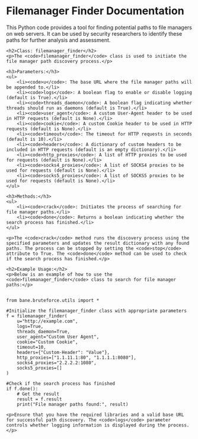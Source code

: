 <!DOCTYPE html>
<html>
<head>
    <title>Filemanager Finder Documentation</title>
</head>
<body>
    <h1>Filemanager Finder Documentation</h1>
    <p>This Python code provides a tool for finding potential paths to file managers on web servers. It can be used by security researchers to identify these paths for further analysis and assessment.</p>

    <h2>Class: filemanager_finder</h2>
    <p>The <code>filemanager_finder</code> class is used to initiate the file manager path discovery process.</p>

    <h3>Parameters:</h3>
    <ul>
        <li><code>u</code>: The base URL where the file manager paths will be appended to.</li>
        <li><code>logs</code>: A boolean flag to enable or disable logging (default is True).</li>
        <li><code>threads_daemon</code>: A boolean flag indicating whether threads should run as daemons (default is True).</li>
        <li><code>user_agent</code>: A custom User-Agent header to be used in HTTP requests (default is None).</li>
        <li><code>cookie</code>: A custom Cookie header to be used in HTTP requests (default is None).</li>
        <li><code>timeout</code>: The timeout for HTTP requests in seconds (default is 10).</li>
        <li><code>headers</code>: A dictionary of custom headers to be included in HTTP requests (default is an empty dictionary).</li>
        <li><code>http_proxies</code>: A list of HTTP proxies to be used for requests (default is None).</li>
        <li><code>socks4_proxies</code>: A list of SOCKS4 proxies to be used for requests (default is None).</li>
        <li><code>socks5_proxies</code>: A list of SOCKS5 proxies to be used for requests (default is None).</li>
    </ul>

    <h3>Methods:</h3>
    <ul>
        <li><code>crack</code>: Initiates the process of searching for file manager paths.</li>
        <li><code>done</code>: Returns a boolean indicating whether the search process has finished.</li>
    </ul>

    <p>The <code>crack</code> method runs the discovery process using the specified parameters and updates the result dictionary with any found paths. The process can be stopped by setting the <code>stop</code> attribute to True. The <code>done</code> method can be used to check if the search process has finished.</p>

    <h2>Example Usage:</h2>
    <p>Below is an example of how to use the <code>filemanager_finder</code> class to search for file manager paths:</p>

<pre><code>
from bane.bruteforce.utils import *

#Initialize the filemanager_finder class with appropriate parameters
f = filemanager_finder(
    u="http://example.com",
    logs=True,
    threads_daemon=True,
    user_agent="Custom User Agent",
    cookie="Custom Cookie",
    timeout=10,
    headers={"Custom-Header": "Value"},
    http_proxies=["1.1.11.1:80", "1.1.1.1:8080"],
    socks4_proxies="2.2.2.2:1080",
    socks5_proxies=[]
)

#Check if the search process has finished
if f.done():
    # Get the result
    result = f.result
    print("File manager paths found:", result)
</code></pre>

    <p>Ensure that you have the required libraries and a valid base URL for successful path discovery. The <code>logs</code> parameter controls whether logging information is displayed during the process.</p>
</body>
</html>
